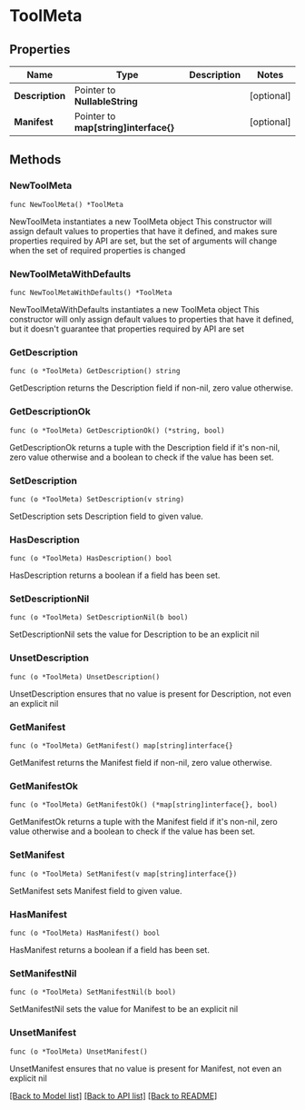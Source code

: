 # ToolMeta

## Properties

Name | Type | Description | Notes
------------ | ------------- | ------------- | -------------
**Description** | Pointer to **NullableString** |  | [optional] 
**Manifest** | Pointer to **map[string]interface{}** |  | [optional] 

## Methods

### NewToolMeta

`func NewToolMeta() *ToolMeta`

NewToolMeta instantiates a new ToolMeta object
This constructor will assign default values to properties that have it defined,
and makes sure properties required by API are set, but the set of arguments
will change when the set of required properties is changed

### NewToolMetaWithDefaults

`func NewToolMetaWithDefaults() *ToolMeta`

NewToolMetaWithDefaults instantiates a new ToolMeta object
This constructor will only assign default values to properties that have it defined,
but it doesn't guarantee that properties required by API are set

### GetDescription

`func (o *ToolMeta) GetDescription() string`

GetDescription returns the Description field if non-nil, zero value otherwise.

### GetDescriptionOk

`func (o *ToolMeta) GetDescriptionOk() (*string, bool)`

GetDescriptionOk returns a tuple with the Description field if it's non-nil, zero value otherwise
and a boolean to check if the value has been set.

### SetDescription

`func (o *ToolMeta) SetDescription(v string)`

SetDescription sets Description field to given value.

### HasDescription

`func (o *ToolMeta) HasDescription() bool`

HasDescription returns a boolean if a field has been set.

### SetDescriptionNil

`func (o *ToolMeta) SetDescriptionNil(b bool)`

 SetDescriptionNil sets the value for Description to be an explicit nil

### UnsetDescription
`func (o *ToolMeta) UnsetDescription()`

UnsetDescription ensures that no value is present for Description, not even an explicit nil
### GetManifest

`func (o *ToolMeta) GetManifest() map[string]interface{}`

GetManifest returns the Manifest field if non-nil, zero value otherwise.

### GetManifestOk

`func (o *ToolMeta) GetManifestOk() (*map[string]interface{}, bool)`

GetManifestOk returns a tuple with the Manifest field if it's non-nil, zero value otherwise
and a boolean to check if the value has been set.

### SetManifest

`func (o *ToolMeta) SetManifest(v map[string]interface{})`

SetManifest sets Manifest field to given value.

### HasManifest

`func (o *ToolMeta) HasManifest() bool`

HasManifest returns a boolean if a field has been set.

### SetManifestNil

`func (o *ToolMeta) SetManifestNil(b bool)`

 SetManifestNil sets the value for Manifest to be an explicit nil

### UnsetManifest
`func (o *ToolMeta) UnsetManifest()`

UnsetManifest ensures that no value is present for Manifest, not even an explicit nil

[[Back to Model list]](../README.md#documentation-for-models) [[Back to API list]](../README.md#documentation-for-api-endpoints) [[Back to README]](../README.md)


